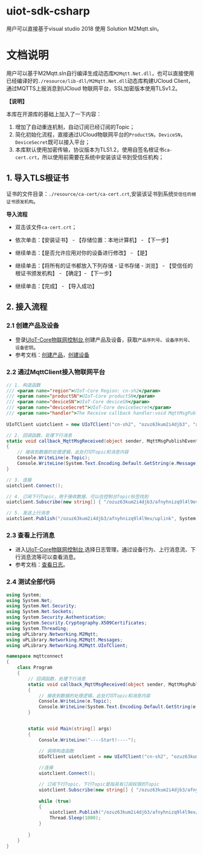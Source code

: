 # uiot-sdk-csharp

用户可以直接基于visual studio 2018 使用 Solution M2Mqtt.sln。

# 文档说明

用户可以基于M2Mqtt.sln自行编译生成动态库`M2Mqtt.Net.dll`，也可以直接使用已经编译好的`./resource/lib-dll/M2Mqtt.Net.dll`动态库构建UCloud Client，通过MQTTS上报消息到UCloud 物联网平台，SSL加密版本使用TLSv1.2。

**【说明】**

本库在开源库的基础上加入了一下内容：

1. 增加了自动重连机制，自动订阅已经订阅的Topic；
2. 简化初始化流程，直接通过UCloud物联网平台的`ProductSN`，`DeviceSN`，`DeviceSecret`既可以接入平台；
3. 本库默认使用加密传输，协议版本为TLS1.2，使用自签名根证书`ca-cert.crt`，所以使用前需要在系统中安装该证书到受信任机构；



## 1. 导入TLS根证书

证书的文件目录：`./resource/ca-cert/ca-cert.crt`,安装该证书到系统`受信任的根证书颁发机构`。

**导入流程**
- 双击该文件`ca-cert.crt`；

- 依次单击：【安装证书】 - 【存储位置：本地计算机】 - 【下一步】 

- 继续单击：【是否允许应用对你的设备进行修改】 - 【是】

- 继续单击：【将所有的证书都放入下列存储 - 证书存储 - 浏览】 - 【受信任的根证书颁发机构】 - 【确定】- 【下一步】

- 继续单击：【完成】 - 【导入成功】

  

## 2. 接入流程

### 2.1 创建产品及设备

- 登录[UIoT-Core物联网控制台](https://console.ucloud.cn/uiot/),创建产品及设备，获取`产品序列号`、`设备序列号`、`设备密钥`。
- 参考文档：[创建产品](https://docs.ucloud.cn/iot/uiot-core/console_guide/product_device/create_products)，[创建设备](https://docs.ucloud.cn/iot/uiot-core/console_guide/product_device/create_devcies)

### 2.2 通过MqttClient接入物联网平台
```c#
// 1. 构造函数
/// <param name="region">UIoT-Core Region: cn-sh2</param>
/// <param name="productSN">UIoT-Core productSN</param>
/// <param name="deviceSN">UIoT-Core deviceSN</param>
/// <param name="deviceSecret">UIoT-Core deviceSecret</param>
/// <param name="handler">The Receive callback handler:void MqttMsgPublishEventHandler(object sender, MqttMsgPublishEventArgs e) </param>
        
UIoTClient uiotclient = new UIoTClient("cn-sh2", "ozuz63kum2i4djb3", "afnyhnizq9l4l9ev", "3ksk8dbg8ny3z3cf", callback_MqttMsgReceived);

// 2. 回调函数，处理下行消息
static void callback_MqttMsgReceived(object sender, MqttMsgPublishEventArgs e)
{
    // 接收到数据的处理逻辑，此处打印Topic和消息内容
    Console.WriteLine(e.Topic);
    Console.WriteLine(System.Text.Encoding.Default.GetString(e.Message));
}

// 3. 连接
uiotclient.Connect();

// 4. 订阅下行Topic，用于接收数据，可以在控制台Topic标签找到
uiotclient.Subscribe(new string[] { "/ozuz63kum2i4djb3/afnyhnizq9l4l9ev/downlink" }, new byte[] { MqttMsgBase.QOS_LEVEL_AT_MOST_ONCE});

// 5. 发送上行消息
uiotclient.Publish("/ozuz63kum2i4djb3/afnyhnizq9l4l9ev/uplink", System.Text.Encoding.UTF8.GetBytes("{\"test\":1}"), MqttMsgBase.QOS_LEVEL_AT_MOST_ONCE);

```

### 2.3 查看上行消息

- 进入[UIoT-Core物联网控制台](https://console.ucloud.cn/uiot/),选择日志管理，通过设备行为、上行消息流、下行消息流等可以查看消息。
- 参考文档：[查看日志](https://docs.ucloud.cn/iot/uiot-core/console_guide/monitoring_maintenance/log)。



### 2.4 测试全部代码

```c#
using System;
using System.Net;
using System.Net.Security;
using System.Net.Sockets;
using System.Security.Authentication;
using System.Security.Cryptography.X509Certificates;
using System.Threading;
using uPLibrary.Networking.M2Mqtt;
using uPLibrary.Networking.M2Mqtt.Messages;
using uPLibrary.Networking.M2Mqtt.UIoTClient;

namespace mqttconnect
{
    class Program
    {
        // 回调函数，处理下行消息
        static void callback_MqttMsgReceived(object sender, MqttMsgPublishEventArgs e)
        {
            // 接收到数据的处理逻辑，此处打印Topic和消息内容
            Console.WriteLine(e.Topic);
            Console.WriteLine(System.Text.Encoding.Default.GetString(e.Message));
        }


        static void Main(string[] args)
        {
            Console.WriteLine("----Start!----");

            // 调用构造函数
            UIoTClient uiotclient = new UIoTClient("cn-sh2", "ozuz63kum2i4djb3", "afnyhnizq9l4l9ev", "3ksk8dbg8ny3z3cf", callback_MqttMsgReceived);
           
            //连接
            uiotclient.Connect();

            // 订阅下行Topic，下行Topic是指具有订阅权限的Topic
            uiotclient.Subscribe(new string[] { "/ozuz63kum2i4djb3/afnyhnizq9l4l9ev/downlink" }, new byte[] { MqttMsgBase.QOS_LEVEL_AT_MOST_ONCE});
      
            while (true)
            {
                uiotclient.Publish("/ozuz63kum2i4djb3/afnyhnizq9l4l9ev/uplink", System.Text.Encoding.UTF8.GetBytes("{\"test\":1}"), MqttMsgBase.QOS_LEVEL_AT_MOST_ONCE);
                Thread.Sleep(1000);
            }
            
        }
    }
}
```
